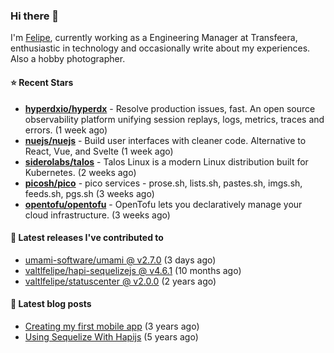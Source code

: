 ### Hi there 👋

I'm [Felipe](https://felipe.im), currently working as a Engineering Manager at Transfeera, enthusiastic in technology and occasionally write about my experiences. Also a hobby photographer.

#### ⭐ Recent Stars
- **[hyperdxio/hyperdx](https://github.com/hyperdxio/hyperdx)** - Resolve production issues, fast. An open source observability platform unifying session replays, logs, metrics, traces and errors. (1 week ago)
- **[nuejs/nuejs](https://github.com/nuejs/nuejs)** - Build user interfaces with cleaner code. Alternative to React, Vue, and Svelte (1 week ago)
- **[siderolabs/talos](https://github.com/siderolabs/talos)** - Talos Linux is a modern Linux distribution built for Kubernetes. (2 weeks ago)
- **[picosh/pico](https://github.com/picosh/pico)** - pico services - prose.sh, lists.sh, pastes.sh, imgs.sh, feeds.sh, pgs.sh (3 weeks ago)
- **[opentofu/opentofu](https://github.com/opentofu/opentofu)** - OpenTofu lets you declaratively manage your cloud infrastructure. (3 weeks ago)

#### 🚀 Latest releases I've contributed to


- [umami-software/umami @ v2.7.0](https://github.com/umami-software/umami/releases/tag/v2.7.0) (3 days ago)
- [valtlfelipe/hapi-sequelizejs @ v4.6.1](https://github.com/valtlfelipe/hapi-sequelizejs/releases/tag/v4.6.1) (10 months ago)
- [valtlfelipe/statuscenter @ v2.0.0](https://github.com/valtlfelipe/statuscenter/releases/tag/v2.0.0) (2 years ago)

#### 📄 Latest blog posts
- [Creating my first mobile app](https://felipe.im/posts/creating-my-first-mobile-app/) (3 years ago)
- [Using Sequelize With Hapijs](https://felipe.im/posts/using-sequelize-with-hapijs/) (5 years ago)